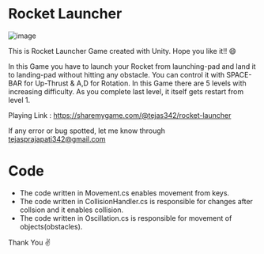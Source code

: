 # Rocket Launcher
![image](https://user-images.githubusercontent.com/86593289/124362177-194efa00-dc51-11eb-91b0-e90ea09455a8.png)

This is Rocket Launcher Game created with Unity. Hope you like it!! 😄

In this Game you have to launch your Rocket from launching-pad and land it to landing-pad without hitting any obstacle. You can control it with SPACE-BAR for Up-Thrust & A,D for Rotation. In this Game there are 5 levels with increasing difficulty. As you complete last level, it itself gets restart from level 1.


Playing Link : https://sharemygame.com/@tejas342/rocket-launcher


If any error or bug spotted, let me know through tejasprajapati342@gmail.com

# Code
* The code written in Movement.cs enables movement from keys.
* The code written in CollisionHandler.cs is responsible for changes after collsion and it enables collision.
* The code written in Oscillation.cs is responsible for movement of objects(obstacles).

Thank You ✌
